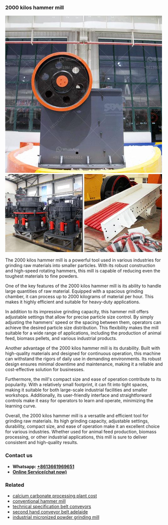 <h3>2000 kilos hammer mill</h3><img src='1706755376.jpg' alt=''><p>The 2000 kilos hammer mill is a powerful tool used in various industries for grinding raw materials into smaller particles. With its robust construction and high-speed rotating hammers, this mill is capable of reducing even the toughest materials to fine powders. </p><p>One of the key features of the 2000 kilos hammer mill is its ability to handle large quantities of raw material. Equipped with a spacious grinding chamber, it can process up to 2000 kilograms of material per hour. This makes it highly efficient and suitable for heavy-duty applications.</p><p>In addition to its impressive grinding capacity, this hammer mill offers adjustable settings that allow for precise particle size control. By simply adjusting the hammers' speed or the spacing between them, operators can achieve the desired particle size distribution. This flexibility makes the mill suitable for a wide range of applications, including the production of animal feed, biomass pellets, and various industrial products.</p><p>Another advantage of the 2000 kilos hammer mill is its durability. Built with high-quality materials and designed for continuous operation, this machine can withstand the rigors of daily use in demanding environments. Its robust design ensures minimal downtime and maintenance, making it a reliable and cost-effective solution for businesses.</p><p>Furthermore, the mill's compact size and ease of operation contribute to its popularity. With a relatively small footprint, it can fit into tight spaces, making it suitable for both large-scale industrial facilities and smaller workshops. Additionally, its user-friendly interface and straightforward controls make it easy for operators to learn and operate, minimizing the learning curve.</p><p>Overall, the 2000 kilos hammer mill is a versatile and efficient tool for grinding raw materials. Its high grinding capacity, adjustable settings, durability, compact size, and ease of operation make it an excellent choice for various industries. Whether used for animal feed production, biomass processing, or other industrial applications, this mill is sure to deliver consistent and high-quality results.</p><h3>Contact us</h3><ul><li><strong>Whatsapp:&nbsp;<a href="https://wa.me/8613661969651">+8613661969651</a></strong></li><li><a href="https://swt.shibang-china.com/?git&amp;zhl&amp;2000 kilos hammer mill"><strong>Online Service(chat now)</strong></a></li></ul><h3>Related</h3><ul><li><a href='calcium carbonate processing plant cost.md'>calcium carbonate processing plant cost</a></li><li><a href='conventional hammer mill.md'>conventional hammer mill</a></li><li><a href='technical specification belt conveyors.md'>technical specification belt conveyors</a></li><li><a href='second hand conveyor belt adelaide.md'>second hand conveyor belt adelaide</a></li><li><a href='industrial micronized powder grinding mill.md'>industrial micronized powder grinding mill</a></li></ul>